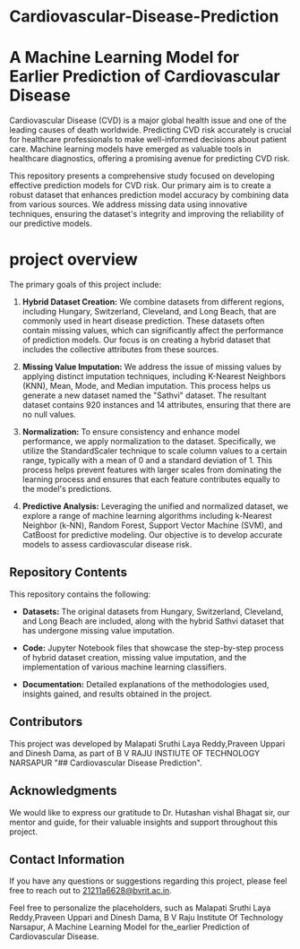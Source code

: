 # Cardiovascular-Disease-Prediction
# A Machine Learning Model for Earlier Prediction of Cardiovascular Disease
Cardiovascular Disease (CVD) is a major global health issue and one of the leading causes of death worldwide. Predicting CVD risk accurately is crucial for healthcare professionals to make well-informed decisions about patient care. Machine learning models have emerged as valuable tools in healthcare diagnostics, offering a promising avenue for predicting CVD risk.

This repository presents a comprehensive study focused on developing effective prediction models for CVD risk. Our primary aim is to create a robust dataset that enhances prediction model accuracy by combining data from various sources. We address missing data using innovative techniques, ensuring the dataset's integrity and improving the reliability of our predictive models.

# project overview

The primary goals of this project include:
1. **Hybrid Dataset Creation:** We combine datasets from different regions, including Hungary, Switzerland, Cleveland, and Long Beach, that are commonly used in heart disease prediction. These datasets often contain missing values, which can significantly affect the performance of prediction models. Our focus is on creating a hybrid dataset that includes the collective attributes from these sources.

2.  **Missing Value Imputation:** We address the issue of missing values by applying distinct imputation techniques, including K-Nearest Neighbors (KNN), Mean, Mode, and Median imputation. This process helps us generate a new dataset named the "Sathvi" dataset. The resultant dataset contains 920 instances and 14 attributes, ensuring that there are no null values.

3. **Normalization:** To ensure consistency and enhance model performance, we apply normalization to the dataset. Specifically, we utilize the StandardScaler technique to scale column values to a certain range, typically with a mean of 0 and a standard deviation of 1. This process helps prevent features with larger scales from dominating the learning process and ensures that each feature contributes equally to the model's predictions.

4. **Predictive Analysis:** Leveraging the unified and normalized dataset, we explore a range of machine learning algorithms including k-Nearest Neighbor (k-NN), Random Forest, Support Vector Machine (SVM), and CatBoost for predictive modeling. Our objective is to develop accurate models to assess cardiovascular disease risk.

  ## Repository Contents

This repository contains the following:

- **Datasets:** The original datasets from Hungary, Switzerland, Cleveland, and Long Beach are included, along with the hybrid Sathvi dataset that has undergone missing value imputation.

- **Code:** Jupyter Notebook files that showcase the step-by-step process of hybrid dataset creation, missing value imputation, and the implementation of various machine learning classifiers.

- **Documentation:** Detailed explanations of the methodologies used, insights gained, and results obtained in the project.

## Contributors

This project was developed by Malapati Sruthi Laya Reddy,Praveen Uppari and Dinesh Dama, as part of B V RAJU INSTIUTE OF TECHNOLOGY NARSAPUR "## Cardiovascular Disease Prediction".

## Acknowledgments

We would like to express our gratitude to Dr. Hutashan vishal Bhagat sir, our mentor and guide, for their valuable insights and support throughout this project.

## Contact Information

If you have any questions or suggestions regarding this project, please feel free to reach out to 21211a6628@bvrit.ac.in.


Feel free to personalize the placeholders, such as Malapati Sruthi Laya Reddy,Praveen Uppari and Dinesh Dama, B V Raju Institute Of Technology Narsapur, A Machine Learning Model for the_earlier Prediction of Cardiovascular Disease.
